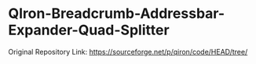 # QIron-Breadcrumb-Addressbar-Expander-Quad-Splitter

Original Repository Link: https://sourceforge.net/p/qiron/code/HEAD/tree/
